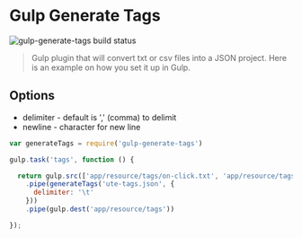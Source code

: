 Gulp Generate Tags
====================
![gulp-generate-tags build status](https://travis-ci.org/crivas/gulp-generate-tags.svg?branch=master)

> Gulp plugin that will convert txt or csv files into a JSON project. Here is an example on how you set it up in Gulp.

## Options

- delimiter - default is ',' (comma) to delimit
- newline - character for new line

```js
var generateTags = require('gulp-generate-tags')

gulp.task('tags', function () {

  return gulp.src(['app/resource/tags/on-click.txt', 'app/resource/tags/on-load.txt'])
    .pipe(generateTags('ute-tags.json', {
      delimiter: '\t'
    }))
    .pipe(gulp.dest('app/resource/tags'))

});  
```
